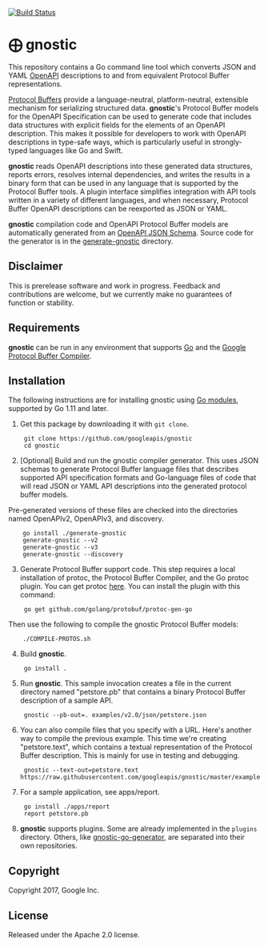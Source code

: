 [![Build Status](https://travis-ci.org/googleapis/gnostic.svg?branch=master)](https://travis-ci.org/googleapis/gnostic)

# ⨁ gnostic

This repository contains a Go command line tool which converts
JSON and YAML [OpenAPI](https://github.com/OAI/OpenAPI-Specification)
descriptions to and from equivalent Protocol Buffer representations.

[Protocol Buffers](https://developers.google.com/protocol-buffers/)
provide a language-neutral, platform-neutral, extensible mechanism
for serializing structured data.
**gnostic**'s Protocol Buffer models for the OpenAPI Specification
can be used to generate code that includes data structures with 
explicit fields for the elements of an OpenAPI description.
This makes it possible for developers to work with OpenAPI
descriptions in type-safe ways, which is particularly useful
in strongly-typed languages like Go and Swift.

**gnostic** reads OpenAPI descriptions into
these generated data structures, reports errors,
resolves internal dependencies, and writes the results
in a binary form that can be used in any language that is
supported by the Protocol Buffer tools.
A plugin interface simplifies integration with API
tools written in a variety of different languages,
and when necessary, Protocol Buffer OpenAPI descriptions
can be reexported as JSON or YAML.

**gnostic** compilation code and OpenAPI Protocol Buffer
models are automatically generated from an
[OpenAPI JSON Schema](https://github.com/OAI/OpenAPI-Specification/blob/master/schemas/v2.0/schema.json).
Source code for the generator is in the [generate-gnostic](generate-gnostic) directory.

## Disclaimer

This is prerelease software and work in progress. Feedback and
contributions are welcome, but we currently make no guarantees of
function or stability.

## Requirements

**gnostic** can be run in any environment that supports [Go](http://golang.org)
and the [Google Protocol Buffer Compiler](https://github.com/google/protobuf).

## Installation

The following instructions are for installing gnostic using
[Go modules](https://blog.golang.org/using-go-modules),
supported by Go 1.11 and later.

1. Get this package by downloading it with `git clone`.

        git clone https://github.com/googleapis/gnostic
        cd gnostic
  
2. [Optional] Build and run the gnostic compiler generator. 
This uses JSON schemas to generate Protocol Buffer language files
that describes supported API specification formats and Go-language
files of code that will read JSON or YAML API descriptions into
the generated protocol buffer models. 

Pre-generated versions of these files are checked into the directories
named OpenAPIv2, OpenAPIv3, and discovery.

        go install ./generate-gnostic
        generate-gnostic --v2
        generate-gnostic --v3
        generate-gnostic --discovery

3. Generate Protocol Buffer support code. 
This step requires a local installation of protoc, the Protocol Buffer Compiler,
and the Go protoc plugin.
You can get protoc [here](https://github.com/google/protobuf).
You can install the plugin with this command:

        go get github.com/golang/protobuf/protoc-gen-go

Then use the following to compile the gnostic Protocol Buffer models:

        ./COMPILE-PROTOS.sh

4. Build **gnostic**. 

        go install .

5. Run **gnostic**. This sample invocation creates a file in the current directory named "petstore.pb" that contains a binary
Protocol Buffer description of a sample API.

        gnostic --pb-out=. examples/v2.0/json/petstore.json

6. You can also compile files that you specify with a URL. Here's another way to compile the previous 
example. This time we're creating "petstore.text", which contains a textual representation of the
Protocol Buffer description. This is mainly for use in testing and debugging.

        gnostic --text-out=petstore.text https://raw.githubusercontent.com/googleapis/gnostic/master/examples/v2.0/json/petstore.json

7. For a sample application, see apps/report.

        go install ./apps/report
        report petstore.pb

8. **gnostic** supports plugins. Some are already implemented in the `plugins` directory.
Others, like [gnostic-go-generator](https://github.com/googleapis/gnostic-go-generator),
are separated into their own repositories.

## Copyright

Copyright 2017, Google Inc.

## License

Released under the Apache 2.0 license.
